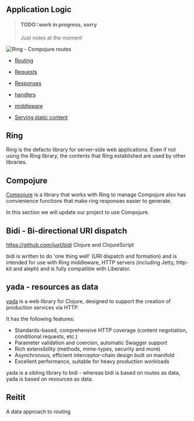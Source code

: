 ## Application Logic

> #### TODO::work in progress, sorry
> Just notes at the moment


![Ring - Compojure routes](../images/clojure-ring-adaptor-middleware-route--handler-overview.png)


* [Routing](application-logic/routing.md)
* [Requests](application-logic/requests/index.md)
* [Responses](application-logic/responses/index.md)
* [handlers](application-logic/handlers/index.md)
* [middleware](application-logic/middleware/index.md)
* [Serving static content](app-servers/static-content.md)


  <!-- * **routing** - running different code depending on the URL path recieved -->
  <!-- * **http method switching** - running different code based on the HTTP method (GET, POST, PUT, DELETE) -->


## Ring
Ring is the defacto library for server-side web applications.  Even if not using the Ring library, the contents that Ring established are used by other libraries.


## Compojure
  [Compojure](https://github.com/weavejester/compojure) is a library that works with Ring to manage
  Compojure also has convienience functions that make ring responses easier to generate.

  In this section we will update our project to use Compojure.


## Bidi - Bi-directional URI dispatch
https://github.com/juxt/bidi
Clojure and ClojureScript

bidi is written to do 'one thing well' (URI dispatch and formation) and is intended for use with Ring middleware, HTTP servers (including Jetty, http-kit and aleph) and is fully compatible with Liberator.


## yada - resources as data
[yada](https://github.com/juxt/yada) is a web library for Clojure, designed to support the creation of production services via HTTP.

It has the following features:

* Standards-based, comprehensive HTTP coverage (content negotiation, conditional requests, etc.)
* Parameter validation and coercion, automatic Swagger support
* Rich extensibility (methods, mime-types, security and more)
* Asynchronous, efficient interceptor-chain design built on manifold
* Excellent performance, suitable for heavy production workloads

yada is a sibling library to bidi - whereas bidi is based on routes as data, yada is based on resources as data.


## Reitit
A data approach to routing
